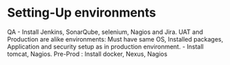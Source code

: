 # Setting-Up environments
QA - Install Jenkins, SonarQube, selenium, Nagios and Jira.
UAT  and Production are alike environments: Must have same OS, Installed packages, Application and security setup as in production environment. - Install tomcat, Nagios.
Pre-Prod : Install docker, Nexus, Nagios
